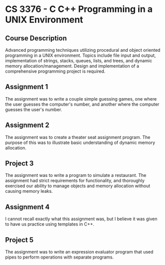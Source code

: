 # CS 3376 - C C++ Programming in a UNIX Environment

## Course Description

Advanced programming techniques utilizing procedural and object oriented programming in a UNIX environment. Topics include file input and output, implementation of strings, stacks, queues, lists, and trees, and dynamic memory allocation/management. Design and implementation of a comprehensive programming project is required.

## Assignment 1

The assignment was to write a couple simple guessing games, one where the user guesses the computer's number, and another where the computer guesses the user's number.

## Assignment 2

The assignment was to create a theater seat assignment program. The purpose of this was to illustrate basic understanding of dynamic memory allocation.

## Project 3

The assignment was to write a program to simulate a restaurant. The assignment had strict requirements for functionality, and thoroughly exercised our ability to manage objects and memory allocation without causing memory leaks.

## Assignment 4

I cannot recall exactly what this assignment was, but I believe it was given to have us practice using templates in C++.

## Project 5

The assignment was to write an expression evaluator program that used pipes to perform operations with separate programs.
